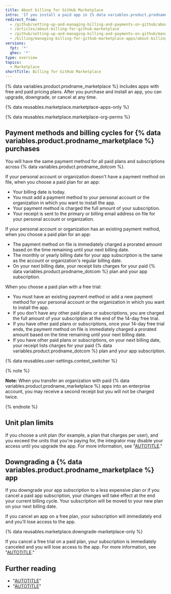 ```yaml
---
title: About billing for GitHub Marketplace
intro: 'If you install a paid app in {% data variables.product.prodname_marketplace %}, your subscription shares your account''s existing billing date, payment method, and receipt.'
redirect_from:
  - /github/setting-up-and-managing-billing-and-payments-on-github/about-billing-for-github-marketplace
  - /articles/about-billing-for-github-marketplace
  - /github/setting-up-and-managing-billing-and-payments-on-github/managing-billing-for-github-marketplace-apps/about-billing-for-github-marketplace
  - /billing/managing-billing-for-github-marketplace-apps/about-billing-for-github-marketplace
versions:
  fpt: '*'
  ghec: '*'
type: overview
topics:
  - Marketplace
shortTitle: Billing for GitHub Marketplace
---
```

{% data variables.product.prodname_marketplace %} includes apps with free and paid pricing plans. After you purchase and install an app, you can upgrade, downgrade, or cancel at any time.

{% data reusables.marketplace.marketplace-apps-only %}

{% data reusables.marketplace.marketplace-org-perms %}

## Payment methods and billing cycles for {% data variables.product.prodname_marketplace %} purchases

You will have the same payment method for all paid plans and subscriptions across {% data variables.product.prodname_dotcom %}.

If your personal account or organization doesn't have a payment method on file, when you choose a paid plan for an app:
* Your billing date is today.
* You must add a payment method to your personal account or the organization in which you want to install the app.
* Your payment method is charged the full amount of your subscription.
* Your receipt is sent to the primary or billing email address on file for your personal account or organization.

If your personal account or organization has an existing payment method, when you choose a paid plan for an app:
* The payment method on file is immediately charged a prorated amount based on the time remaining until your next billing date.
* The monthly or yearly billing date for your app subscription is the same as the account or organization's regular billing date.
* On your next billing date, your receipt lists charges for your paid {% data variables.product.prodname_dotcom %} plan and your app subscription.

When you choose a paid plan with a free trial:
* You must have an existing payment method or add a new payment method for your personal account or the organization in which you want to install the app.
* If you don't have any other paid plans or subscriptions, you are charged the full amount of your subscription at the end of the 14-day free trial.
* If you have other paid plans or subscriptions, once your 14-day free trial ends, the payment method on file is immediately charged a prorated amount based on the time remaining until your next billing date.
* If you have other paid plans or subscriptions, on your next billing date, your receipt lists charges for your paid {% data variables.product.prodname_dotcom %} plan and your app subscription.

{% data reusables.user-settings.context_switcher %}

{% note %}

**Note:** When you transfer an organization with paid {% data variables.product.prodname_marketplace %} apps into an enterprise account, you may receive a second receipt but you will not be charged twice.

{% endnote %}

## Unit plan limits

If you choose a unit plan (for example, a plan that charges per user), and you exceed the units that you're paying for, the integrator may disable your access until you upgrade the app. For more information, see "[AUTOTITLE](/billing/managing-billing-for-github-marketplace-apps/upgrading-the-billing-plan-for-a-github-marketplace-app)."

## Downgrading a {% data variables.product.prodname_marketplace %} app

If you downgrade your app subscription to a less expensive plan or if you cancel a paid app subscription, your changes will take effect at the end your current billing cycle. Your subscription will be moved to your new plan on your next billing date.

If you cancel an app on a free plan, your subscription will immediately end and you'll lose access to the app.

{% data reusables.marketplace.downgrade-marketplace-only %}

If you cancel a free trial on a paid plan, your subscription is immediately canceled and you will lose access to the app. For more information, see "[AUTOTITLE](/billing/managing-billing-for-github-marketplace-apps/canceling-a-github-marketplace-app)."

## Further reading

* "[AUTOTITLE](/apps/using-github-apps)"
* "[AUTOTITLE](/support/learning-about-github-support/github-marketplace-support)"
